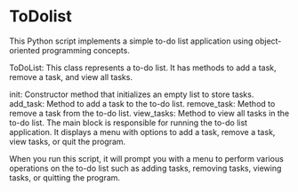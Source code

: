 # ToDolist
This Python script implements a simple to-do list application using object-oriented programming concepts.

ToDoList: This class represents a to-do list. It has methods to add a task, remove a task, and view all tasks.

init: Constructor method that initializes an empty list to store tasks. add_task: Method to add a task to the to-do list. remove_task: Method to remove a task from the to-do list. view_tasks: Method to view all tasks in the to-do list. The main block is responsible for running the to-do list application. It displays a menu with options to add a task, remove a task, view tasks, or quit the program.

When you run this script, it will prompt you with a menu to perform various operations on the to-do list such as adding tasks, removing tasks, viewing tasks, or quitting the program.
